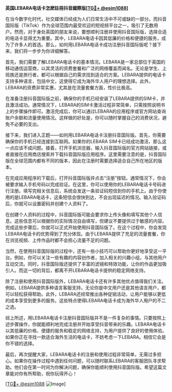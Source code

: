 **英国LEBARA电话卡怎麽註冊抖音國際版[[TG💪+ @esim1088](https://t.me/s/esim1088)]**

在当今数字化时代，社交媒体已经成为人们日常生活中不可或缺的一部分。而抖音国际版（TikTok）作为全球范围内最受欢迎的短视频平台之一，吸引了无数用户。然而，对于身处英国的朋友来说，要想顺利注册并使用抖音国际版，选择合适的电话卡显得尤为重要。其中，LEBARA电话卡因其低廉的价格和便捷的服务，成为了许多人的首选。那么，如何用LEBARA电话卡成功注册抖音国际版呢？接下来，我们将一步步为你详细解答。

首先，我们需要了解LEBARA电话卡的基本情况。LEBARA是一家总部位于英国的移动通信运营商，以其灵活的资费套餐和广泛的网络覆盖而闻名。无论是学生、上班族还是旅行者，都可以根据自己的需求找到适合的方案。LEBARA提供的电话卡支持多种语言，包括中文，这使得它成为海外华人用户的理想选择。此外，LEBARA的资费非常实惠，尤其是在流量套餐方面，性价比极高。

在准备注册抖音国际版之前，确保你的手机已经安装了LEBARA提供的SIM卡，并且激活成功。通常情况下，LEBARA的SIM卡激活过程非常简单，只需按照说明书上的步骤操作即可。激活完成后，你可以通过LEBARA的应用程序或官方网站查询账户余额和流量使用情况。这样做的好处是，你可以随时掌握自己的消费状况，避免不必要的支出。

接下来，我们进入正题——如何用LEBARA电话卡注册抖音国际版。首先，你需要确保你的手机已经连接到互联网。如果你的LEBARA SIM卡已经成功激活，那么这一点应该不成问题。接着，打开手机浏览器，输入抖音国际版的官方网站链接，或者直接在应用商店搜索并下载抖音国际版应用程序。这里需要注意的是，抖音国际版在全球范围内都有不同的版本，因此在注册时需要选择适合自己所在地区的版本。

在完成应用程序的下载后，打开抖音国际版并点击“注册”按钮。通常情况下，你会被要求输入手机号码以完成验证。在这里，你可以使用你的LEBARA电话卡号码进行注册。填写完相关信息后，系统会发送一条验证码短信到你的手机上。由于你使用的是LEBARA电话卡，这条短信会很快到达，不会出现延迟的情况。输入验证码后，你就可以设置密码并创建个人资料了。

在创建个人资料的过程中，抖音国际版可能会要求你上传头像和填写其他个人信息。这些信息可以根据你的实际情况自由填写，但建议不要提供过于敏感的内容。完成这些步骤后，你就可以正式开始使用抖音国际版了。在这个过程中，你会发现LEBARA电话卡的优势得到了充分体现。由于LEBARA提供了充足的流量套餐，你在浏览视频、上传作品时都不会担心流量不足的问题。

当然，在使用抖音国际版的过程中，还有一些小技巧可以帮助你更好地享受这一平台。例如，你可以关注一些有趣的内容创作者，加入相关的兴趣小组，与其他用户互动交流。同时，抖音国际版还提供了丰富的滤镜和特效功能，让你的作品更加吸引人。而这一切的背后，都离不开LEBARA电话卡提供的稳定网络支持。

除了注册和使用抖音国际版外，LEBARA电话卡还有许多其他优点值得我们关注。例如，LEBARA提供多种语言客服支持，无论你是中文用户还是其他语言用户，都可以轻松获得帮助。此外，LEBARA还经常推出各种促销活动，让用户能够以更低的成本享受到更多的服务。这些特点使得LEBARA电话卡成为海外华人用户的不二之选。

综上所述，用LEBARA电话卡注册抖音国际版并不是一件复杂的事情。只要按照上述步骤操作，你就能顺利地完成注册并开始享受抖音带来的乐趣。LEBARA电话卡以其低廉的价格、便捷的服务和稳定的网络支持，为用户提供了良好的使用体验。如果你正在寻找一款适合海外生活的电话卡，不妨考虑一下LEBARA。相信它会是你不错的选择。

最后，再次提醒大家，LEBARA电话卡的注册和使用过程非常简单，无需过多担心。如果你在操作过程中遇到任何问题，可以随时联系LEBARA的客服团队寻求帮助。他们会在第一时间为你解决问题，确保你能顺利使用抖音国际版。希望这篇文章能对你有所帮助，祝你玩得开心！

[[TG💪+ @esim1088](https://t.me/s/esim1088) ![Image](https://i.postimg.cc/4NQfJmqS/Snipaste-2025-05-13-00-14-12.png)]